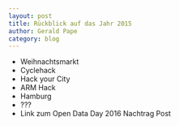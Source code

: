 ```yaml
---
layout: post
title: Rückblick auf das Jahr 2015
author: Gerald Pape
category: blog
---
```


- Weihnachtsmarkt
- Cyclehack
- Hack your City
- ARM Hack
- Hamburg
- ???
- Link zum Open Data Day 2016 Nachtrag Post
